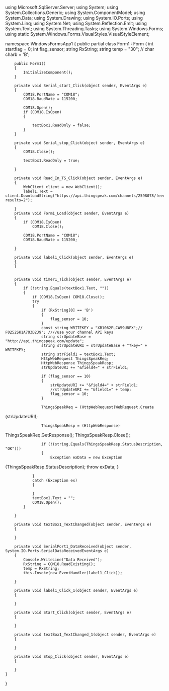 using Microsoft.SqlServer.Server;
using System;
using System.Collections.Generic;
using System.ComponentModel;
using System.Data;
using System.Drawing;
using System.IO.Ports;
using System.Linq;
using System.Net;
using System.Reflection.Emit;
using System.Text;
using System.Threading.Tasks;
using System.Windows.Forms;
using static System.Windows.Forms.VisualStyles.VisualStyleElement;

namespace WindowsFormsApp1
{
    public partial class Form1 : Form
    {
        int startflag = 0;
        int flag_sensor;
        string RxString;
        string temp = "30";
        // char charb = 'B';

        public Form1()
        {
            InitializeComponent();
        }

        private void Serial_start_Click(object sender, EventArgs e)
        {
            COM18.PortName = "COM18";
            COM18.BaudRate = 115200;

            COM18.Open();
            if (COM18.IsOpen)
            {

                textBox1.ReadOnly = false;
            }
        }

        private void Serial_stop_Click(object sender, EventArgs e)
        {
            COM18.Close();

            textBox1.ReadOnly = true;

        }

        private void Read_In_TS_Click(object sender, EventArgs e)
        {
            WebClient client = new WebClient();
            label1.Text = client.DownloadString("https://api.thingspeak.com/channels/2598078/feeds.json?results=2");

        }
        private void Form1_Load(object sender, EventArgs e)
        {
            if (COM18.IsOpen)
                COM18.Close();

            COM18.PortName = "COM18";
            COM18.BaudRate = 115200;

        }

        private void label1_Click(object sender, EventArgs e)
        {
        }


        private void timer1_Tick(object sender, EventArgs e)
        {
            if (!string.Equals(textBox1.Text, ""))
            {
                if (COM18.IsOpen) COM18.Close();
                try
                {
                    if (RxString[0] == 'B')
                    {
                        flag_sensor = 10;
                    }
                    const string WRITEKEY = "XB1062PLCA59U8FX";// F0252SK1A7O3D2J9"; ////use your channel API keys
                    string strUpdateBase = "http://api.thingspeak.com/update";
                    string strUpdateURI = strUpdateBase + "?key=" + WRITEKEY;
                    string strField1 = textBox1.Text;
                    HttpWebRequest ThingsSpeakReq;
                    HttpWebResponse ThingsSpeakResp;
                    strUpdateURI += "&field4=" + strField1;

                    if (flag_sensor == 10)
                    {
                        strUpdateURI += "&field4=" + strField1;
                        //strUpdateURI += "&field1=" + temp;
                        flag_sensor = 10;
                    }

                    ThingsSpeakReq = (HttpWebRequest)WebRequest.Create

(strUpdateURI);

                    ThingsSpeakResp = (HttpWebResponse)

ThingsSpeakReq.GetResponse();
                    ThingsSpeakResp.Close();

                    if (!(string.Equals(ThingsSpeakResp.StatusDescription, "OK")))
                    {
                        Exception exData = new Exception

(ThingsSpeakResp.StatusDescription);
                        throw exData;
                    }

                }
                catch (Exception ex)
                {

                }
                textBox1.Text = "";
                COM18.Open();
            }

        }

        private void textBox1_TextChanged(object sender, EventArgs e)
        {

        }

        private void SerialPort1_DataReceived(object sender, System.IO.Ports.SerialDataReceivedEventArgs e)
        {
            Console.WriteLine("Data Received");
            RxString = COM18.ReadExisting();
            temp = RxString;
            this.Invoke(new EventHandler(label1_Click));

        }

        private void label1_Click_1(object sender, EventArgs e)
        {

        }

        private void Start_Click(object sender, EventArgs e)
        {

        }

        private void textBox1_TextChanged_1(object sender, EventArgs e)
        {

        }

        private void Stop_Click(object sender, EventArgs e)
        {

        }
    }
}
